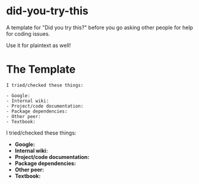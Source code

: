# did-you-try-this
A template for "Did you try this?" before you go asking other people for help for coding issues.

Use it for plaintext as well!

# The Template

```
I tried/checked these things:

- Google:
- Internal wiki:
- Project/code documentation:
- Package dependencies:
- Other peer:
- Textbook:
```

I tried/checked these things:

- **Google:**
- **Internal wiki:**
- **Project/code documentation:**
- **Package dependencies:**
- **Other peer:**
- **Textbook:**
